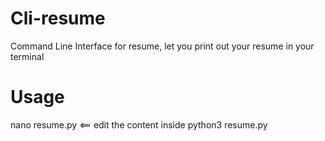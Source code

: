 # Cli-resume
Command Line Interface for resume, let you print out your resume in your terminal
# Usage
nano resume.py <== edit the content inside
python3 resume.py
